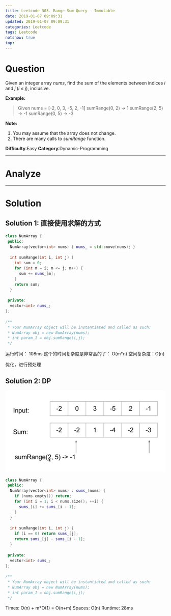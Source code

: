 ```yaml
---
title: Leetcode 303. Range Sum Query - Immutable
date: 2019-01-07 09:09:31
updated: 2019-01-07 09:09:31
categories: Leetcode
tags: Leetcode
notshow: true
top:
---
```


# Question

Given an integer array  _nums_, find the sum of the elements between indices  _i_  and  _j_  (_i_  ≤  _j_), inclusive.

**Example:**  

> Given nums = [-2, 0, 3, -5, 2, -1]
> sumRange(0, 2) -> 1
> sumRange(2, 5) -> -1
> sumRange(0, 5) -> -3

**Note:**  

1. You may assume that the array does not change.
2. There are many calls to  _sumRange_  function.

**Difficulty**:Easy
**Category**:Dynamic-Programming

<!-- more -->

------------

# Analyze

------------

# Solution

## Solution 1: 直接使用求解的方式

```cpp
class NumArray {
 public:
  NumArray(vector<int> nums) { nums_ = std::move(nums); }

  int sumRange(int i, int j) {
    int sum = 0;
    for (int m = i; m <= j; m++) {
      sum += nums_[m];
    }
    return sum;
  }

 private:
  vector<int> nums_;
};

/**
 * Your NumArray object will be instantiated and called as such:
 * NumArray obj = new NumArray(nums);
 * int param_1 = obj.sumRange(i,j);
 */
```

运行时间： 108ms
这个的时间复杂度是非常高的了： O(m*n) 
空间复杂度：O(n)

优化，进行预处理

## Solution 2: DP

![](/images/in-post/2019-01-07-Leetcode-303-Range-Sum-Query-Immutable/2019-01-07-17-39-42.png)

```cpp
class NumArray {
 public:
  NumArray(vector<int> nums) : sums_(nums) {
    if (nums.empty()) return;
    for (int i = 1; i < nums.size(); ++i) {
      sums_[i] += sums_[i - 1];
    }
  }

  int sumRange(int i, int j) {
    if (i == 0) return sums_[j];
    return sums_[j] - sums_[i - 1];
  }

 private:
  vector<int> sums_;
};

/**
 * Your NumArray object will be instantiated and called as such:
 * NumArray obj = new NumArray(nums);
 * int param_1 = obj.sumRange(i,j);
 */
```

Times: O(n) + m*O(1) = O(n+m)
Spaces: O(n)
Runtime: 28ms
